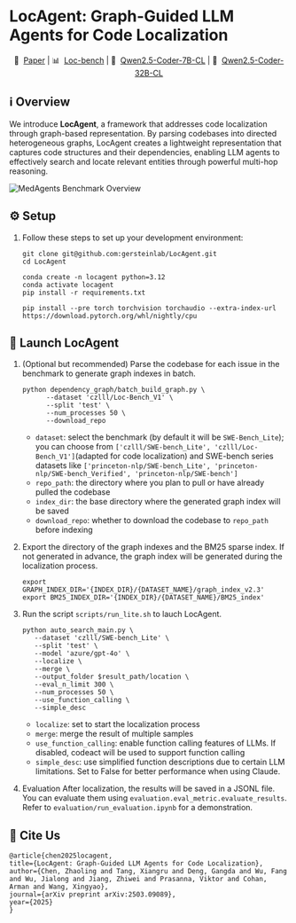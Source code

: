# LocAgent: Graph-Guided LLM Agents for Code Localization

<p align="center">
   📑&nbsp; <a href="https://arxiv.org/abs/2503.09089" target="_blank">Paper</a>
   | 📊&nbsp; <a href="https://huggingface.co/datasets/czlll/Loc-Bench_V1" target="_blank">Loc-bench</a>
   | 🤗&nbsp; <a href="https://huggingface.co/czlll/Qwen2.5-Coder-7B-CL" target="_blank">Qwen2.5-Coder-7B-CL</a>
   | 🤗&nbsp; <a href="https://huggingface.co/czlll/Qwen2.5-Coder-32B-CL" target="_blank">Qwen2.5-Coder-32B-CL</a>
</p>


## ℹ️ Overview
We introduce **LocAgent**, a framework that addresses code localization through graph-based representation.
By parsing codebases into directed heterogeneous graphs, LocAgent creates a lightweight representation that captures code structures and their dependencies, enabling LLM agents to effectively search and locate relevant entities through powerful multi-hop reasoning.
 <!-- <div align="center">
  <img src="./assets/overview.png" alt="Overview" width="800">
</div> -->
![MedAgents Benchmark Overview](assets/overview.png)

## ⚙️ Setup
1. Follow these steps to set up your development environment:
   ```
   git clone git@github.com:gersteinlab/LocAgent.git
   cd LocAgent

   conda create -n locagent python=3.12
   conda activate locagent
   pip install -r requirements.txt

   pip install --pre torch torchvision torchaudio --extra-index-url https://download.pytorch.org/whl/nightly/cpu
   ```

## 🚀 Launch LocAgent
1. (Optional but recommended) Parse the codebase for each issue in the benchmark to generate graph indexes in batch.
   ```
   python dependency_graph/batch_build_graph.py \
         --dataset 'czlll/Loc-Bench_V1' \
         --split 'test' \
         --num_processes 50 \
         --download_repo
   ```
   - `dataset`: select the benchmark (by default it will be `SWE-Bench_Lite`); you can choose from `['czlll/SWE-bench_Lite', 'czlll/Loc-Bench_V1']`(adapted for code localization) and SWE-bench series datasets like `['princeton-nlp/SWE-bench_Lite', 'princeton-nlp/SWE-bench_Verified', 'princeton-nlp/SWE-bench']`
   - `repo_path`: the directory where you plan to pull or have already pulled the codebase
   - `index_dir`: the base directory where the generated graph index will be saved
   - `download_repo`: whether to download the codebase to `repo_path` before indexing

2. Export the directory of the graph indexes and the BM25 sparse index. If not generated in advance, the graph index will be generated during the localization process.
   ```
   export GRAPH_INDEX_DIR='{INDEX_DIR}/{DATASET_NAME}/graph_index_v2.3'
   export BM25_INDEX_DIR='{INDEX_DIR}/{DATASET_NAME}/BM25_index'
   ```

2. Run the script `scripts/run_lite.sh` to lauch LocAgent.
   ```
   python auto_search_main.py \
      --dataset 'czlll/SWE-bench_Lite' \
      --split 'test' \
      --model 'azure/gpt-4o' \
      --localize \
      --merge \
      --output_folder $result_path/location \
      --eval_n_limit 300 \
      --num_processes 50 \
      --use_function_calling \
      --simple_desc
   ```
   - `localize`: set to start the localization process
   - `merge`: merge the result of multiple samples
   - `use_function_calling`: enable function calling features of LLMs. If disabled, codeact will be used to support function calling
   -  `simple_desc`: use simplified function descriptions due to certain LLM limitations. Set to False for better performance when using Claude.

3. Evaluation
   After localization, the results will be saved in a JSONL file. You can evaluate them using `evaluation.eval_metric.evaluate_results`. Refer to `evaluation/run_evaluation.ipynb` for a demonstration.


## 📑 Cite Us

   ```
  @article{chen2025locagent,
  title={LocAgent: Graph-Guided LLM Agents for Code Localization},
  author={Chen, Zhaoling and Tang, Xiangru and Deng, Gangda and Wu, Fang and Wu, Jialong and Jiang, Zhiwei and Prasanna, Viktor and Cohan, Arman and Wang, Xingyao},
  journal={arXiv preprint arXiv:2503.09089},
  year={2025}
  }
   ```
